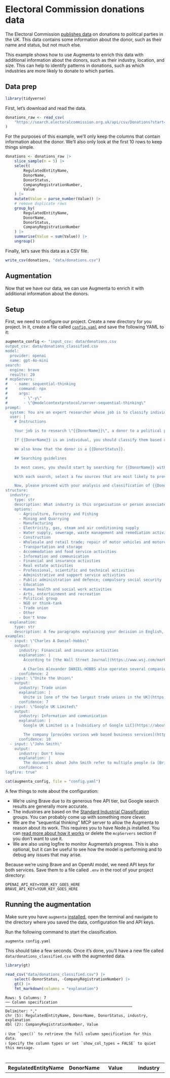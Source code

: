 # Electoral Commission donations data


The Electoral Commission [publishes
data](https://search.electoralcommission.org.uk/?currentPage=1&rows=100&sort=AcceptedDate&order=desc&tab=1&et=pp&et=ppm&et=tp&et=perpar&et=rd&isIrishSourceYes=true&isIrishSourceNo=true&prePoll=false&postPoll=true&register=gb&register=ni&register=none&optCols=Register&optCols=CampaigningName&optCols=AccountingUnitsAsCentralParty&optCols=IsSponsorship&optCols=IsIrishSource&optCols=RegulatedDoneeType&optCols=CompanyRegistrationNumber&optCols=Postcode&optCols=NatureOfDonation&optCols=PurposeOfVisit&optCols=DonationAction&optCols=ReportedDate&optCols=IsReportedPrePoll&optCols=ReportingPeriodName&optCols=IsBequest&optCols=IsAggregation)
on donations to political parties in the UK. This data contains some
information about the donor, such as their name and status, but not much
else.

This example shows how to use Augmenta to enrich this data with
additional information about the donors, such as their industry,
location, and size. This can help to identify patterns in donations,
such as which industries are more likely to donate to which parties.

## Data prep

``` r
library(tidyverse)
```

First, let’s download and read the data.

``` r
donations_raw <- read_csv(
    "https://search.electoralcommission.org.uk/api/csv/Donations?start={start}&rows=100&query=&sort=AcceptedDate&order=desc&et=pp&date=Accepted&from=2024-07-01&to=2024-09-30&rptPd=&prePoll=false&postPoll=true&register=ni&register=gb&isIrishSourceYes=true&isIrishSourceNo=true&includeOutsideSection75=true"
)
```

For the purposes of this example, we’ll only keep the columns that
contain information about the donor. We’ll also only look at the first
10 rows to keep things simple.

``` r
donations <- donations_raw |>
    slice_sample(n = 5) |>
    select(
        RegulatedEntityName,
        DonorName,
        DonorStatus,
        CompanyRegistrationNumber,
        Value
    ) |>
    mutate(Value = parse_number(Value)) |>
    # remove duplicate rows
    group_by(
        RegulatedEntityName,
        DonorName,
        DonorStatus,
        CompanyRegistrationNumber
    ) |>
    summarise(Value = sum(Value)) |>
    ungroup()
```

Finally, let’s save this data as a CSV file.

``` r
write_csv(donations, "data/donations.csv")
```

## Augmentation

Now that we have our data, we can use Augmenta to enrich it with
additional information about the donors.

## Setup

First, we need to configure our project. Create a new directory for you
project. In it, create a file called [`config.yaml`](.\config.yaml) and
save the following YAML to it:

``` r
augmenta_config <- "input_csv: data/donations.csv
output_csv: data/donations_classified.csv
model:
  provider: openai
  name: gpt-4o-mini
search:
  engine: brave
  results: 20
# mcpServers:
#   - name: sequential-thinking
#     command: npx
#     args:
#       - \"-y\"
#       - \"@modelcontextprotocol/server-sequential-thinking\"
prompt:
  system: You are an expert researcher whose job is to classify individuals and companies based on their industry.
  user: |
    # Instructions

    Your job is to research \"{{DonorName}}\", a donor to a political party in the UK. Your will determine what industry {{DonorName}} belongs to. The entity could be a company, a trade group, a union, an individual, etc.

    If {{DonorName}} is an individual, you should classify them based on their profession or the industry they are closest associated with. If the documents are about multiple individuals, or if it's not clear which individual the documents refer to, please set the industry to \"Don't know\" and the confidence level to 1. For example, there's no way to know for certain that someone named \"John Smith\" in the documents is the same person as the donor in the Electoral Commission.

    We also know that the donor is a {{DonorStatus}}.

    ## Searching guidelines

    In most cases, you should start by searching for {{DonorName}} without any additional parameters. Where relevant, remove redundant words like \"company\", \"limited\", \"plc\", etc from the search query. If you need to perform another search, try to refine it by adding relevant keywords like \"industry\", \"job\", \"company\", etc. Note that each case will be different, so be flexible and adaptable. Unless necessary, limit your research to two or three searches.

    With each search, select a few sources that are most likely to provide relevant information. Access them using the tools provided. Be critical and use common sense. Use the sequential thinking tool to think about your next steps. ALWAYS cite your sources.

    Now, please proceed with your analysis and classification of {{DonorName}}.
structure:
  industry:
    type: str
    description: What industry is this organisation or person associated with?
    options:
      - Agriculture, Forestry and Fishing
      - Mining and Quarrying
      - Manufacturing
      - Electricity, gas, steam and air conditioning supply
      - Water supply, sewerage, waste management and remediation activities
      - Construction
      - Wholesale and retail trade; repair of motor vehicles and motorcycles
      - Transportation and storage
      - Accommodation and food service activities
      - Information and communication
      - Financial and insurance activities
      - Real estate activities
      - Professional, scientific and technical activities
      - Administrative and support service activities
      - Public administration and defence; compulsory social security
      - Education
      - Human health and social work activities
      - Arts, entertainment and recreation
      - Political group
      - NGO or think-tank
      - Trade union
      - Other
      - Don't know
  explanation:
    type: str
    description: A few paragraphs explaining your decision in English, formatted in Markdown. In the explanation, link to the most relevant sources from the provided documents. Include at least one inline URL.
examples:
  - input: \"Charles A Daniel-Hobbs\"
    output:
      industry: Financial and insurance activities
      explanation: |
        According to [the Wall Street Journal](https://www.wsj.com/market-data/quotes/SFNC/company-people/executive-profile/247375783), Mr. Charles Alexander DANIEL-HOBBS is the Chief Financial Officer and Executive Vice President of Simmons First National Corp, a bank holding company.

        A Charles Alexander DANIEL-HOBBS also operates several companies, such as [DIBDEN PROPERTY LIMITED](https://find-and-update.company-information.service.gov.uk/company/10126637), which Companies House classifies as \"Other letting and operating of own or leased real estate\". However, the information is not clear on whether these are the same person.
      confidence: 2
  - input: \"Unite the Union\"
    output:
      industry: Trade union
      explanation: |
        Unite is [one of the two largest trade unions in the UK](https://en.wikipedia.org/wiki/Unite_the_Union), with over 1.2 million members. It represents various industries, such as construction, manufacturing, transport, logistics and other sectors.
      confidence: 7
  - input: \"Google UK Limited\"
    output:
      industry: Information and communication
      explanation: |
        Google UK Limited is a [subsidiary of Google LLC](https://about.google/intl/ALL_uk/google-in-uk/), a multinational technology company that specializes in Internet-related services and products.

        The company [provides various web based business services](https://www.bloomberg.com/profile/company/1200719Z:LN), including a web based search engine which includes various options such as web, image, directory, and news searches.
      confidence: 10
  - input: \"John Smith\"
    output:
      industry: Don't know
      explanation: |
        The documents about John Smith refer to multiple people (a [British polician](https://en.wikipedia.org/wiki/John_Smith_(Labour_Party_leader)), an [explorer](https://en.wikipedia.org/wiki/John_Smith_(explorer)), a [singer-songwriter](https://johnsmithjohnsmith.com/)), so there's no way to accurately assess what industry this particular individual belongs to.
      confidence: 1
logfire: true"

cat(augmenta_config, file = "config.yaml")
```

A few things to note about the configuration:

- We’re using Brave due to its generous free API tier, but Google search
  results are generally more accurate.
- The industries are based on the [Standard Industrial
  Classification](https://resources.companieshouse.gov.uk/sic/) groups.
  You can probably come up with something more clever.
- We are the “sequential thinking” MCP server to allow the Augmenta to
  reason about its work. This requires you to have Node.js installed.
  You can [read more about how it
  works](https://github.com/Global-Witness/augmenta/blob/main/docs/tools.md)
  or delete the `mcpServers` section if you don’t want to use it.
- We are also using logfire to monitor Augmenta’s progress. This is also
  optional, but it can be useful to see how the model is performing and
  to debug any issues that may arise.

Because we’re using Brave and an OpenAI model, we need API keys for both
services. Save them to a file called `.env` in the root of your project
directory:

    OPENAI_API_KEY=YOUR_KEY_GOES_HERE
    BRAVE_API_KEY=YOUR_KEY_GOES_HERE

## Running the augmentation

Make sure you have `augmenta`
[installed](https://github.com/Global-Witness/augmenta/tree/main?tab=readme-ov-file#installation),
open the terminal and navigate to the directory where you saved the
data, configuration file and API keys.

Run the following command to start the classification.

``` bash
augmenta config.yaml
```

This should take a few seconds. Once it’s done, you’ll have a new file
called `data/donations_classified.csv` with the augmented data.

``` r
library(gt)

read_csv("data/donations_classified.csv") |>
    select(-DonorStatus, -CompanyRegistrationNumber) |>
    gt() |>
    fmt_markdown(columns = "explanation")
```

    Rows: 5 Columns: 7
    ── Column specification ────────────────────────────────────────────────────────
    Delimiter: ","
    chr (5): RegulatedEntityName, DonorName, DonorStatus, industry, explanation
    dbl (2): CompanyRegistrationNumber, Value

    ℹ Use `spec()` to retrieve the full column specification for this data.
    ℹ Specify the column types or set `show_col_types = FALSE` to quiet this message.

<div id="gwojqxqmth" style="padding-left:0px;padding-right:0px;padding-top:10px;padding-bottom:10px;overflow-x:auto;overflow-y:auto;width:auto;height:auto;">
<style>#gwojqxqmth table {
  font-family: system-ui, 'Segoe UI', Roboto, Helvetica, Arial, sans-serif, 'Apple Color Emoji', 'Segoe UI Emoji', 'Segoe UI Symbol', 'Noto Color Emoji';
  -webkit-font-smoothing: antialiased;
  -moz-osx-font-smoothing: grayscale;
}
&#10;#gwojqxqmth thead, #gwojqxqmth tbody, #gwojqxqmth tfoot, #gwojqxqmth tr, #gwojqxqmth td, #gwojqxqmth th {
  border-style: none;
}
&#10;#gwojqxqmth p {
  margin: 0;
  padding: 0;
}
&#10;#gwojqxqmth .gt_table {
  display: table;
  border-collapse: collapse;
  line-height: normal;
  margin-left: auto;
  margin-right: auto;
  color: #333333;
  font-size: 16px;
  font-weight: normal;
  font-style: normal;
  background-color: #FFFFFF;
  width: auto;
  border-top-style: solid;
  border-top-width: 2px;
  border-top-color: #A8A8A8;
  border-right-style: none;
  border-right-width: 2px;
  border-right-color: #D3D3D3;
  border-bottom-style: solid;
  border-bottom-width: 2px;
  border-bottom-color: #A8A8A8;
  border-left-style: none;
  border-left-width: 2px;
  border-left-color: #D3D3D3;
}
&#10;#gwojqxqmth .gt_caption {
  padding-top: 4px;
  padding-bottom: 4px;
}
&#10;#gwojqxqmth .gt_title {
  color: #333333;
  font-size: 125%;
  font-weight: initial;
  padding-top: 4px;
  padding-bottom: 4px;
  padding-left: 5px;
  padding-right: 5px;
  border-bottom-color: #FFFFFF;
  border-bottom-width: 0;
}
&#10;#gwojqxqmth .gt_subtitle {
  color: #333333;
  font-size: 85%;
  font-weight: initial;
  padding-top: 3px;
  padding-bottom: 5px;
  padding-left: 5px;
  padding-right: 5px;
  border-top-color: #FFFFFF;
  border-top-width: 0;
}
&#10;#gwojqxqmth .gt_heading {
  background-color: #FFFFFF;
  text-align: center;
  border-bottom-color: #FFFFFF;
  border-left-style: none;
  border-left-width: 1px;
  border-left-color: #D3D3D3;
  border-right-style: none;
  border-right-width: 1px;
  border-right-color: #D3D3D3;
}
&#10;#gwojqxqmth .gt_bottom_border {
  border-bottom-style: solid;
  border-bottom-width: 2px;
  border-bottom-color: #D3D3D3;
}
&#10;#gwojqxqmth .gt_col_headings {
  border-top-style: solid;
  border-top-width: 2px;
  border-top-color: #D3D3D3;
  border-bottom-style: solid;
  border-bottom-width: 2px;
  border-bottom-color: #D3D3D3;
  border-left-style: none;
  border-left-width: 1px;
  border-left-color: #D3D3D3;
  border-right-style: none;
  border-right-width: 1px;
  border-right-color: #D3D3D3;
}
&#10;#gwojqxqmth .gt_col_heading {
  color: #333333;
  background-color: #FFFFFF;
  font-size: 100%;
  font-weight: normal;
  text-transform: inherit;
  border-left-style: none;
  border-left-width: 1px;
  border-left-color: #D3D3D3;
  border-right-style: none;
  border-right-width: 1px;
  border-right-color: #D3D3D3;
  vertical-align: bottom;
  padding-top: 5px;
  padding-bottom: 6px;
  padding-left: 5px;
  padding-right: 5px;
  overflow-x: hidden;
}
&#10;#gwojqxqmth .gt_column_spanner_outer {
  color: #333333;
  background-color: #FFFFFF;
  font-size: 100%;
  font-weight: normal;
  text-transform: inherit;
  padding-top: 0;
  padding-bottom: 0;
  padding-left: 4px;
  padding-right: 4px;
}
&#10;#gwojqxqmth .gt_column_spanner_outer:first-child {
  padding-left: 0;
}
&#10;#gwojqxqmth .gt_column_spanner_outer:last-child {
  padding-right: 0;
}
&#10;#gwojqxqmth .gt_column_spanner {
  border-bottom-style: solid;
  border-bottom-width: 2px;
  border-bottom-color: #D3D3D3;
  vertical-align: bottom;
  padding-top: 5px;
  padding-bottom: 5px;
  overflow-x: hidden;
  display: inline-block;
  width: 100%;
}
&#10;#gwojqxqmth .gt_spanner_row {
  border-bottom-style: hidden;
}
&#10;#gwojqxqmth .gt_group_heading {
  padding-top: 8px;
  padding-bottom: 8px;
  padding-left: 5px;
  padding-right: 5px;
  color: #333333;
  background-color: #FFFFFF;
  font-size: 100%;
  font-weight: initial;
  text-transform: inherit;
  border-top-style: solid;
  border-top-width: 2px;
  border-top-color: #D3D3D3;
  border-bottom-style: solid;
  border-bottom-width: 2px;
  border-bottom-color: #D3D3D3;
  border-left-style: none;
  border-left-width: 1px;
  border-left-color: #D3D3D3;
  border-right-style: none;
  border-right-width: 1px;
  border-right-color: #D3D3D3;
  vertical-align: middle;
  text-align: left;
}
&#10;#gwojqxqmth .gt_empty_group_heading {
  padding: 0.5px;
  color: #333333;
  background-color: #FFFFFF;
  font-size: 100%;
  font-weight: initial;
  border-top-style: solid;
  border-top-width: 2px;
  border-top-color: #D3D3D3;
  border-bottom-style: solid;
  border-bottom-width: 2px;
  border-bottom-color: #D3D3D3;
  vertical-align: middle;
}
&#10;#gwojqxqmth .gt_from_md > :first-child {
  margin-top: 0;
}
&#10;#gwojqxqmth .gt_from_md > :last-child {
  margin-bottom: 0;
}
&#10;#gwojqxqmth .gt_row {
  padding-top: 8px;
  padding-bottom: 8px;
  padding-left: 5px;
  padding-right: 5px;
  margin: 10px;
  border-top-style: solid;
  border-top-width: 1px;
  border-top-color: #D3D3D3;
  border-left-style: none;
  border-left-width: 1px;
  border-left-color: #D3D3D3;
  border-right-style: none;
  border-right-width: 1px;
  border-right-color: #D3D3D3;
  vertical-align: middle;
  overflow-x: hidden;
}
&#10;#gwojqxqmth .gt_stub {
  color: #333333;
  background-color: #FFFFFF;
  font-size: 100%;
  font-weight: initial;
  text-transform: inherit;
  border-right-style: solid;
  border-right-width: 2px;
  border-right-color: #D3D3D3;
  padding-left: 5px;
  padding-right: 5px;
}
&#10;#gwojqxqmth .gt_stub_row_group {
  color: #333333;
  background-color: #FFFFFF;
  font-size: 100%;
  font-weight: initial;
  text-transform: inherit;
  border-right-style: solid;
  border-right-width: 2px;
  border-right-color: #D3D3D3;
  padding-left: 5px;
  padding-right: 5px;
  vertical-align: top;
}
&#10;#gwojqxqmth .gt_row_group_first td {
  border-top-width: 2px;
}
&#10;#gwojqxqmth .gt_row_group_first th {
  border-top-width: 2px;
}
&#10;#gwojqxqmth .gt_summary_row {
  color: #333333;
  background-color: #FFFFFF;
  text-transform: inherit;
  padding-top: 8px;
  padding-bottom: 8px;
  padding-left: 5px;
  padding-right: 5px;
}
&#10;#gwojqxqmth .gt_first_summary_row {
  border-top-style: solid;
  border-top-color: #D3D3D3;
}
&#10;#gwojqxqmth .gt_first_summary_row.thick {
  border-top-width: 2px;
}
&#10;#gwojqxqmth .gt_last_summary_row {
  padding-top: 8px;
  padding-bottom: 8px;
  padding-left: 5px;
  padding-right: 5px;
  border-bottom-style: solid;
  border-bottom-width: 2px;
  border-bottom-color: #D3D3D3;
}
&#10;#gwojqxqmth .gt_grand_summary_row {
  color: #333333;
  background-color: #FFFFFF;
  text-transform: inherit;
  padding-top: 8px;
  padding-bottom: 8px;
  padding-left: 5px;
  padding-right: 5px;
}
&#10;#gwojqxqmth .gt_first_grand_summary_row {
  padding-top: 8px;
  padding-bottom: 8px;
  padding-left: 5px;
  padding-right: 5px;
  border-top-style: double;
  border-top-width: 6px;
  border-top-color: #D3D3D3;
}
&#10;#gwojqxqmth .gt_last_grand_summary_row_top {
  padding-top: 8px;
  padding-bottom: 8px;
  padding-left: 5px;
  padding-right: 5px;
  border-bottom-style: double;
  border-bottom-width: 6px;
  border-bottom-color: #D3D3D3;
}
&#10;#gwojqxqmth .gt_striped {
  background-color: rgba(128, 128, 128, 0.05);
}
&#10;#gwojqxqmth .gt_table_body {
  border-top-style: solid;
  border-top-width: 2px;
  border-top-color: #D3D3D3;
  border-bottom-style: solid;
  border-bottom-width: 2px;
  border-bottom-color: #D3D3D3;
}
&#10;#gwojqxqmth .gt_footnotes {
  color: #333333;
  background-color: #FFFFFF;
  border-bottom-style: none;
  border-bottom-width: 2px;
  border-bottom-color: #D3D3D3;
  border-left-style: none;
  border-left-width: 2px;
  border-left-color: #D3D3D3;
  border-right-style: none;
  border-right-width: 2px;
  border-right-color: #D3D3D3;
}
&#10;#gwojqxqmth .gt_footnote {
  margin: 0px;
  font-size: 90%;
  padding-top: 4px;
  padding-bottom: 4px;
  padding-left: 5px;
  padding-right: 5px;
}
&#10;#gwojqxqmth .gt_sourcenotes {
  color: #333333;
  background-color: #FFFFFF;
  border-bottom-style: none;
  border-bottom-width: 2px;
  border-bottom-color: #D3D3D3;
  border-left-style: none;
  border-left-width: 2px;
  border-left-color: #D3D3D3;
  border-right-style: none;
  border-right-width: 2px;
  border-right-color: #D3D3D3;
}
&#10;#gwojqxqmth .gt_sourcenote {
  font-size: 90%;
  padding-top: 4px;
  padding-bottom: 4px;
  padding-left: 5px;
  padding-right: 5px;
}
&#10;#gwojqxqmth .gt_left {
  text-align: left;
}
&#10;#gwojqxqmth .gt_center {
  text-align: center;
}
&#10;#gwojqxqmth .gt_right {
  text-align: right;
  font-variant-numeric: tabular-nums;
}
&#10;#gwojqxqmth .gt_font_normal {
  font-weight: normal;
}
&#10;#gwojqxqmth .gt_font_bold {
  font-weight: bold;
}
&#10;#gwojqxqmth .gt_font_italic {
  font-style: italic;
}
&#10;#gwojqxqmth .gt_super {
  font-size: 65%;
}
&#10;#gwojqxqmth .gt_footnote_marks {
  font-size: 75%;
  vertical-align: 0.4em;
  position: initial;
}
&#10;#gwojqxqmth .gt_asterisk {
  font-size: 100%;
  vertical-align: 0;
}
&#10;#gwojqxqmth .gt_indent_1 {
  text-indent: 5px;
}
&#10;#gwojqxqmth .gt_indent_2 {
  text-indent: 10px;
}
&#10;#gwojqxqmth .gt_indent_3 {
  text-indent: 15px;
}
&#10;#gwojqxqmth .gt_indent_4 {
  text-indent: 20px;
}
&#10;#gwojqxqmth .gt_indent_5 {
  text-indent: 25px;
}
&#10;#gwojqxqmth .katex-display {
  display: inline-flex !important;
  margin-bottom: 0.75em !important;
}
&#10;#gwojqxqmth div.Reactable > div.rt-table > div.rt-thead > div.rt-tr.rt-tr-group-header > div.rt-th-group:after {
  height: 0px !important;
}
</style>

| RegulatedEntityName | DonorName | Value | industry | explanation |
|----|----|----|----|----|
| Conservative and Unionist Party | M & M Supplies (UK) PLC | 4166.00 | Wholesale and retail trade; repair of motor vehicles and motorcycles | M & M Supplies (UK) PLC is primarily involved in the wholesale trade, specifically focusing on managing problematic inventory for Fast-Moving Consumer Goods (FMCG) manufacturers. According to their [official website](http://www.mmsupplies.com/), they provide a sales route into the discount channel for manufacturers, which indicates their role in the wholesale distribution of consumer products. The company is classified under the SIC code 46900, which corresponds to non-specialised wholesale trade, further confirming its industry classification. Additionally, they have been operating for over 40 years and serve a large customer base across Europe, indicating a well-established presence in the wholesale market. |
| Liberal Democrats | Cambridge Liberal Democrat Council Group | 1100.00 | Political group | The Cambridge Liberal Democrat Council Group is a political group associated with the Liberal Democrats, a major political party in the UK. They are involved in local governance and represent the Liberal Democrat party within the Cambridge City Council. Their activities include participating in council decisions, advocating for local issues, and campaigning for Liberal Democrat candidates in elections. This classification is supported by information from their official website, which outlines their role in local governance and political activities in Cambridge. You can find more details on their [official site](https://www.cambridgelibdems.org.uk/). |
| Liberal Democrats | Don Harmes dec'd | 3000.00 | Don't know | The search for information on Don Harmes dec’d did not yield specific details about his profession or industry. There were no clear references linking him to a particular field or organization, and the available documents did not provide sufficient context to ascertain his industry affiliation. Therefore, I cannot confidently classify him into a specific industry. |
| SDLP (Social Democratic & Labour Party) | Northern Ireland Assembly | 9326.57 | Public administration and defence; compulsory social security | The Northern Ireland Assembly is the devolved legislature for Northern Ireland, responsible for making laws on a wide range of areas including health, education, and agriculture. It operates under a power-sharing agreement and is a key institution in the governance of Northern Ireland, as established by the Good Friday Agreement. The Assembly’s primary function is to scrutinize the work of ministers and government departments, making it a central body in public administration. More details can be found on the [official Northern Ireland Assembly website](https://www.niassembly.gov.uk/) and its [Wikipedia page](https://en.wikipedia.org/wiki/Northern_Ireland_Assembly). |
| Sinn Féin | House of Commons Department of Resources | 33494.38 | Public administration and defence; compulsory social security | The House of Commons Department of Resources is part of the UK Parliament, which is a key institution in the public administration sector. The House of Commons itself is the lower house of Parliament, responsible for making laws and scrutinizing the government. As a public fund, it operates within the framework of public administration, focusing on governance and legislative functions. The Department of Resources specifically deals with the management of resources within the House of Commons, further emphasizing its role in public administration. For more information, you can refer to the [House of Commons Wikipedia page](https://en.wikipedia.org/wiki/House_of_Commons_of_the_United_Kingdom). |

</div>

## Results

There are a few things to note here.

First, the results are only as good [as the information they’re
fed](https://en.wikipedia.org/wiki/Garbage_in%2C_garbage_out). Google
search results tend to be better than those offered by Brave or
Duckduckgo, but they’re not perfect either.

This is particularly an issue with individuals with generic names. We
have instructed the model to flag those cases as “Don’t know”, but it
can still lead to some issues.

For example, the “Robert H Miall” identified in the search results has
passed away in 2011 (as noted by the LLM itself), so he can’t be the
donor we’re looking for (the donations are from 2024).

We can work around these limitations in a few ways:

- Increase the number of results to get a better picture of the donor.
- Use a better search engine and/or more specific search query.
- Be more descriptive about these edge cases in the prompt and examples.
- Filter out individual donors and stick to organisations.

For organisations, which tend to be easier to identify, the model does a
much better job.
